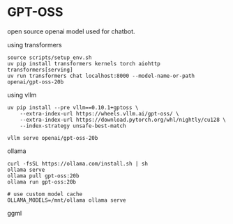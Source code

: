 # GPT-OSS

open source openai model used for chatbot.

using transformers

```
source scripts/setup_env.sh
uv pip install transformers kernels torch aiohttp transformers[serving]
uv run transformers chat localhost:8000 --model-name-or-path openai/gpt-oss-20b
```

using vllm

```
uv pip install --pre vllm==0.10.1+gptoss \
    --extra-index-url https://wheels.vllm.ai/gpt-oss/ \
    --extra-index-url https://download.pytorch.org/whl/nightly/cu128 \
    --index-strategy unsafe-best-match

vllm serve openai/gpt-oss-20b
````

ollama

```
curl -fsSL https://ollama.com/install.sh | sh
ollama serve
ollama pull gpt-oss:20b
ollama run gpt-oss:20b

# use custom model cache
OLLAMA_MODELS=/mnt/ollama ollama serve
```

ggml

